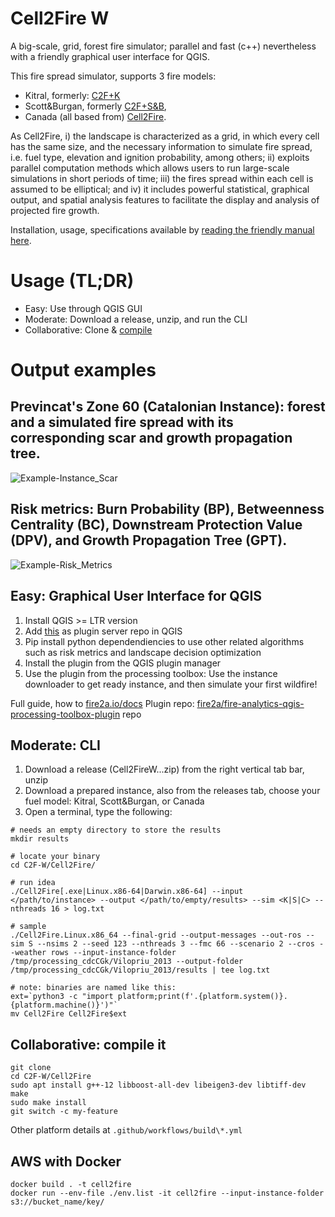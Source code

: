# Cell2Fire W
A big-scale, grid, forest fire simulator; parallel and fast (c++) nevertheless with a friendly graphical user interface for QGIS.

This fire spread simulator, supports 3 fire models:
* Kitral, formerly: [C2F+K](https://github.com/fire2a/C2FK)
* Scott&Burgan, formerly [C2F+S&B](https://github.com/fire2a/C2FSB), 
* Canada (all based from) [Cell2Fire](https://github.com/cell2fire/Cell2Fire).

As Cell2Fire, i) the landscape is characterized as a grid, in which every cell has the same size, and the necessary information to simulate fire spread, i.e. fuel type, elevation and ignition probability, among others; ii) exploits parallel computation methods which allows users to run large-scale simulations in short periods of time; iii) the fires spread within each cell is assumed to be elliptical; and iv) it includes powerful statistical, graphical output, and spatial analysis features to facilitate the display and analysis of projected fire growth.

Installation, usage, specifications available by [reading the friendly manual here](https://fdobad.github.io/docs/).

# Usage (TL;DR)
- Easy: Use through QGIS GUI
- Moderate: Download a release, unzip, and run the CLI
- Collaborative: Clone & [compile](https://fire2a.github.io/docs/docs/Cell2Fire/README.html)

# Output examples
## Previncat's Zone 60 (Catalonian Instance): forest and a simulated fire spread with its corresponding scar and growth propagation tree. 
![Example-Instance_Scar](output/example-scar.png)
## Risk metrics: Burn Probability (BP), Betweenness Centrality (BC), Downstream Protection Value (DPV), and Growth Propagation Tree (GPT). 
![Example-Risk_Metrics](output/example-metrics.png)

## Easy: Graphical User Interface for QGIS
1. Install QGIS >= LTR version
2. Add [this](https://fire2a.github.io/fire-analytics-qgis-processing-toolbox-plugin/plugins.xml) as plugin server repo in QGIS
3. Pip install python dependendiencies to use other related algorithms such as risk metrics and landscape decision optimization
4. Install the plugin from the QGIS plugin manager
5. Use the plugin from the processing toolbox: Use the instance downloader to get ready instance, and then simulate your first wildfire!

Full guide, how to [fire2a.io/docs](https://fire2a.github.io/docs/)
Plugin repo: [fire2a/fire-analytics-qgis-processing-toolbox-plugin](https://github.com/fire2a/fire-analytics-qgis-processing-toolbox-plugin) repo

## Moderate: CLI 
1. Download a release (Cell2FireW...zip) from the right vertical tab bar, unzip
2. Download a prepared instance, also from the releases tab, choose your fuel model: Kitral, Scott&Burgan, or Canada
3. Open a terminal, type the following:
```
# needs an empty directory to store the results
mkdir results 

# locate your binary
cd C2F-W/Cell2Fire/

# run idea 
./Cell2Fire[.exe|Linux.x86-64|Darwin.x86-64] --input </path/to/instance> --output </path/to/empty/results> --sim <K|S|C> --nthreads 16 > log.txt

# sample
./Cell2Fire.Linux.x86_64 --final-grid --output-messages --out-ros --sim S --nsims 2 --seed 123 --nthreads 3 --fmc 66 --scenario 2 --cros --weather rows --input-instance-folder /tmp/processing_cdcCGk/Vilopriu_2013 --output-folder /tmp/processing_cdcCGk/Vilopriu_2013/results | tee log.txt

# note: binaries are named like this:
ext=`python3 -c "import platform;print(f'.{platform.system()}.{platform.machine()}')"`
mv Cell2Fire Cell2Fire$ext
```
## Collaborative: compile it
```
git clone
cd C2F-W/Cell2Fire
sudo apt install g++-12 libboost-all-dev libeigen3-dev libtiff-dev
make
sudo make install
git switch -c my-feature
```
Other platform details at `.github/workflows/build\*.yml`

## AWS with Docker

```
docker build . -t cell2fire
docker run --env-file ./env.list -it cell2fire --input-instance-folder s3://bucket_name/key/
```
